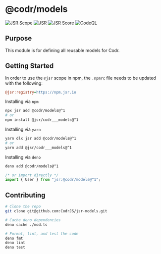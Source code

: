 # @codr/models

[![JSR Scope](https://jsr.io/badges/@codr)](https://jsr.io/@codr)
[![JSR](https://jsr.io/badges/@codr/models)](https://jsr.io/@codr/models)
[![JSR Score](https://jsr.io/badges/@codr/models/score)](https://jsr.io/@codr/models)
[![CodeQL](https://github.com/CodrJS/models/actions/workflows/codeql.yml/badge.svg)](https://github.com/CodrJS/models/actions/workflows/codeql.yml)

## Purpose

This module is for defining all reusable models for Codr.

## Getting Started

In order to use the `@jsr` scope in npm, the `.npmrc` file needs to be updated
with the following:

```ini
@jsr:registry=https://npm.jsr.io
```

Installing via `npm`

```bash
npx jsr add @codr/models@^1
# or
npm install @jsr/codr___models@^1
```

Installing via `yarn`

```bash
yarn dlx jsr add @codr/models@^1
# or
yarn add @jsr/codr___models@^1
```

Installing via `deno`

```bash
deno add @codr/models@^1
```

```ts
/* or import directly */
import { User } from "jsr:@codr/models@^1";
```

## Contributing

```bash
# Clone the repo
git clone git@github.com:CodrJS/jsr-models.git

# Cache deno dependencies
deno cache ./mod.ts 

# Format, lint, and test the code
deno fmt
deno lint
deno test
```
